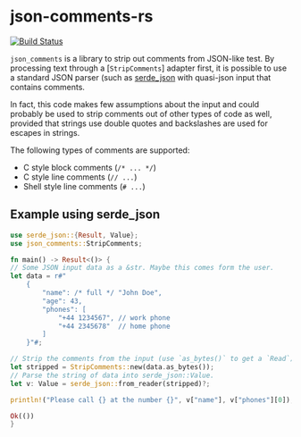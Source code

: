 # json-comments-rs

[![Build Status](https://travis-ci.com/tmccombs/json-comments-rs.svg?branch=master)](https://travis-ci.com/tmccombs/json-comments-rs)

`json_comments` is a library to strip out comments from JSON-like test. By processing text
through a [`StripComments`] adapter first, it is possible to use a standard JSON parser (such
as [serde\_json](https://crates.io/crates/serde_json) with quasi-json input that contains
comments.

In fact, this code makes few assumptions about the input and could probably be used to strip
comments out of other types of code as well, provided that strings use double quotes and
backslashes are used for escapes in strings.

The following types of comments are supported:
  - C style block comments (`/* ... */`)
  - C style line comments (`// ...`)
  - Shell style line comments (`# ...`)

## Example using serde\_json

```rust
use serde_json::{Result, Value};
use json_comments::StripComments;

fn main() -> Result<()> {
// Some JSON input data as a &str. Maybe this comes form the user.
let data = r#"
    {
        "name": /* full */ "John Doe",
        "age": 43,
        "phones": [
            "+44 1234567", // work phone
            "+44 2345678"  // home phone
        ]
    }"#;

// Strip the comments from the input (use `as_bytes()` to get a `Read`).
let stripped = StripComments::new(data.as_bytes());
// Parse the string of data into serde_json::Value.
let v: Value = serde_json::from_reader(stripped)?;

println!("Please call {} at the number {}", v["name"], v["phones"][0]);

Ok(())
}
```
